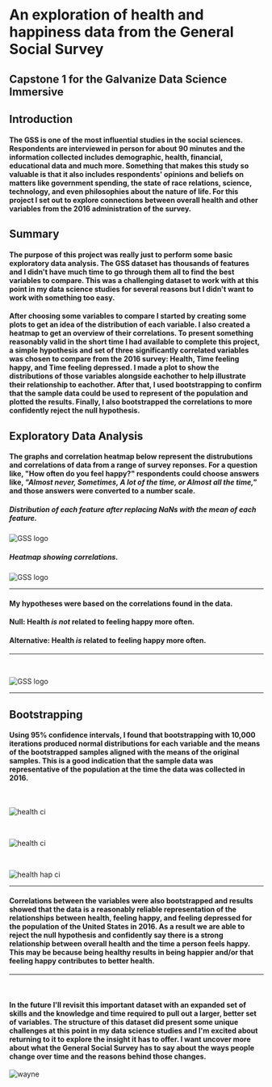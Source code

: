 # An exploration of health and happiness data from the General Social Survey

## Capstone 1 for the Galvanize Data Science Immersive

## Introduction
#### The GSS is one of the most influential studies in the social sciences.  Respondents are interviewed in person for about 90 minutes and the information collected includes demographic, health, financial, educational data and much more.  Something that makes this study so valuable is that it also includes respondents' opinions and beliefs on matters like government spending, the state of race relations, science, technology, and even philosophies about the nature of life.  For this project I set out to explore connections between overall health and other variables from the 2016 administration of the survey.

## Summary
#### The purpose of this project was really just to perform some basic exploratory data analysis.  The GSS dataset has thousands of features and I didn't have much time to go through them all to find the best variables to compare.  This was a challenging dataset to work with at this point in my data science studies for several reasons but I didn't want to work with something too easy.

#### After choosing some variables to compare I started by creating some plots to get an idea of the distribution of each variable.  I also created a heatmap to get an overview of their correlations.  To present something reasonably valid in the short time I had available to complete this project, a simple hypothesis and set of three significantly correlated variables was chosen to compare from the 2016 survey:  Health, Time feeling happy, and Time feeling depressed.  I made a plot to show the distributions of those variables alongside eachother to help illustrate their relationship to eachother.  After that, I used bootstrapping to confirm that the sample data could be used to represent of the population and plotted the results.  Finally, I also bootstrapped the correlations to more confidently reject the null hypothesis.

## Exploratory Data Analysis
####  The graphs and correlation heatmap below represent the distrubutions and correlations of data from a range of survey reponses.  For a question like, "How often do you feel happy?" respondents could choose answers like, *"Almost never, Sometimes, A lot of the time, or Almost all the time,"* and those answers were converted to a number scale.

##### Distribution of each feature after replacing NaNs with the mean of each feature.
![GSS logo](/images/resize_initial_vis.png)

##### Heatmap showing correlations.
![GSS logo](/images/resize_vis_hm.png)

______________________________________
#### My hypotheses were based on the correlations found in the data.

#### Null:   Health *is not* related to feeling happy more often.
#### Alternative:  Health *is* related to feeling happy more often.
______________________________________

<br>

![GSS logo](/images/Health_hap_dep.png)

______________________________________


## Bootstrapping
#### Using 95% confidence intervals, I found that bootstrapping with 10,000 iterations produced normal distributions for each variable and the means of the bootstrapped samples aligned with the means of the original samples.  This is a good indication that the sample data was representative of the population at the time the data was collected in 2016.
<br>

![health ci](/images/health_ci.png)

<br>

![health ci](/images/felt_hap_ci.png)

<br>

![health hap ci](images/felt_dep_ci.png)

______________________________________


#### Correlations between the variables were also bootstrapped and results showed that the data is a reasonably reliable representation of the relationships between health, feeling happy, and feeling depressed for the population of the United States in 2016.  As a result we are able to reject the null hypothesis and confidently say there is a strong relationship between overall health and the time a person feels happy.  This may be because being healthy results in being happier and/or that feeling happy contributes to better health.

______________________________________
<br>

#### In the future I'll revisit this important dataset with an expanded set of skills and the knowledge and time required to pull out a larger, better set of variables.  The structure of this dataset did present some unique challenges at this point in my data science studies and I'm excited about returning to it to explore the insight it has to offer. I want uncover more about what the General Social Survey has to say about the ways people change over time and the reasons behind those changes.

![wayne](/images/Wayne.png)

